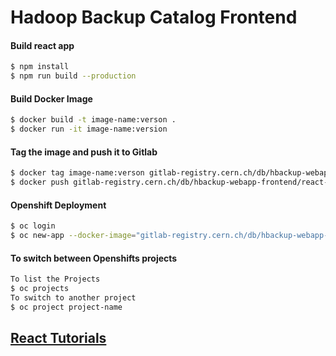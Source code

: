 # Hadoop Backup Catalog Frontend


#### Build react app
```sh
$ npm install
$ npm run build --production
```


#### Build Docker Image
```sh
$ docker build -t image-name:verson .
$ docker run -it image-name:version
```

#### Tag the image and push it to Gitlab
```sh
$ docker tag image-name:verson gitlab-registry.cern.ch/db/hbackup-webapp-frontend/react-docker
$ docker push gitlab-registry.cern.ch/db/hbackup-webapp-frontend/react-docker
```

#### Openshift Deployment
```sh
$ oc login
$ oc new-app --docker-image="gitlab-registry.cern.ch/db/hbackup-webapp-frontend/react-docker" 
```

#### To switch between Openshifts projects
```sh
To list the Projects 
$ oc projects
To switch to another project
$ oc project project-name 
```


## [React Tutorials](https://goo.gl/2VQfsS)

